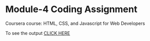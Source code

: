 # Module-4 Coding Assignment

Coursera course: HTML, CSS, and Javascript for Web Developers

To see the output [CLICK HERE](https://isaackoshy.github.io/coursera-test/module4-solution/)
